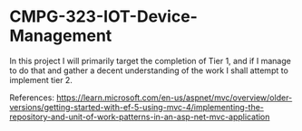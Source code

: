 # CMPG-323-IOT-Device-Management

In this project I will primarily target the completion of Tier 1, and if I manage to do that and gather a decent understanding of the work I shall attempt to implement tier 2.

References: 
https://learn.microsoft.com/en-us/aspnet/mvc/overview/older-versions/getting-started-with-ef-5-using-mvc-4/implementing-the-repository-and-unit-of-work-patterns-in-an-asp-net-mvc-application
